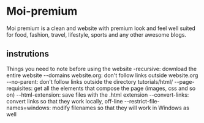 # Moi-premium
  Moi premium  is a clean and website with premium look and feel well suited for food, fashion, travel, lifestyle, sports and any other awesome blogs.
## instrutions
Things you need to note before using the website
-recursive: download the entire website
--domains website.org: don't follow links outside website.org
--no-parent: don't follow links outside the directory tutorials/html/
--page-requisites: get all the elements that compose the page (images, css and so on)
--html-extension: save files with the .html extension
--convert-links: convert links so that they work locally, off-line
--restrict-file-names=windows: modify filenames so that they will work in Windows as well

